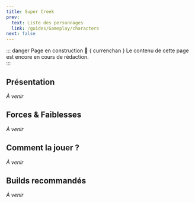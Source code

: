 ```yaml
---
title: Super Creek
prev:
  text: Liste des personnages
  link: /guides/Gameplay/characters
next: false
---
```

<UmaBreadcrumb slug="supercreek" />
<UmaDetails slug="supercreek" />

::: danger Page en construction 🚧 { currenchan }
Le contenu de cette page est encore en cours de rédaction.  
:::

## Présentation
*À venir*

## Forces & Faiblesses
*À venir*

## Comment la jouer ?
*À venir*

## Builds recommandés
*À venir*
